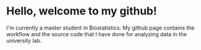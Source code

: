 # Hello, welcome to my github!

I'm currently a master student in Biostatistics. My github page contains the workflow and the source code that I have done for analyzing data in the university lab.
